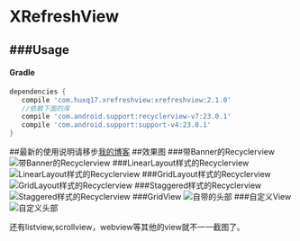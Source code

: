 ﻿# XRefreshView

###Usage
----

#### Gradle

```groovy
dependencies {
   compile 'com.huxq17.xrefreshview:xrefreshview:2.1.0'
   //依赖下面的库
   compile 'com.android.support:recyclerview-v7:23.0.1'
   compile 'com.android.support:support-v4:23.0.1'
}
```

##最新的使用说明请移步[我的博客](http://blog.csdn.net/footballclub/article/details/46982115 "description")
##效果图
###带Banner的Recyclerview
![带Banner的Recyclerview](http://img.my.csdn.net/uploads/201602/15/1455502311_5774.gif)
###LinearLayout样式的Recyclerview
![LinearLayout样式的Recyclerview](http://img.my.csdn.net/uploads/201602/03/1454495499_9614.gif) 
###GridLayout样式的Recyclerview
![GridLayout样式的Recyclerview](http://img.my.csdn.net/uploads/201602/03/1454495517_6621.gif) 
###Staggered样式的Recyclerview
![Staggered样式的Recyclerview](http://img.my.csdn.net/uploads/201602/03/1454495499_9854.gif)
###GridView
![自带的头部](http://img.my.csdn.net/uploads/201508/25/1440465457_8215.gif)
###自定义View
![自定义头部](http://img.my.csdn.net/uploads/201508/25/1440465306_9400.gif) 

还有listview,scrollview，webview等其他的view就不一一截图了。


